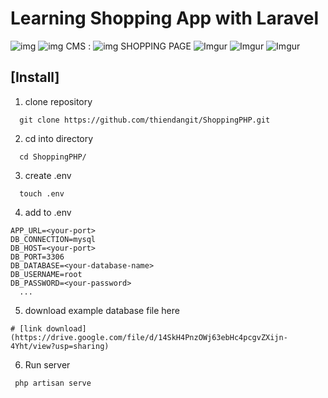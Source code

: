 # Learning Shopping App with Laravel
![img](https://laravel.com/img/logotype.min.svg)
![img](https://techvccloud.mediacdn.vn/zoom/600_315/2020/9/17/mysql-1-1600340047538868003500-crop-160034079526453914971.png)
CMS : 
![img](https://i.imgur.com/qN1wNwc.png)
SHOPPING PAGE ![Imgur](https://i.imgur.com/7Jnd0A3.png)
![Imgur](https://i.imgur.com/8LW2JCX.png)
![Imgur](https://i.imgur.com/erv5CZT.png)
## [Install]
1. clone repository
```
  git clone https://github.com/thiendangit/ShoppingPHP.git
```
2. cd into directory
```
  cd ShoppingPHP/
```
3. create .env
```
  touch .env
```
4. add to .env
```
APP_URL=<your-port>
DB_CONNECTION=mysql
DB_HOST=<your-port>
DB_PORT=3306
DB_DATABASE=<your-database-name>
DB_USERNAME=root
DB_PASSWORD=<your-password>
  ...
```
5. download example database file here
```
# [link download](https://drive.google.com/file/d/14SkH4PnzOWj63ebHc4pcgvZXijn-4Yht/view?usp=sharing)
```
6. Run server
```
 php artisan serve
```
